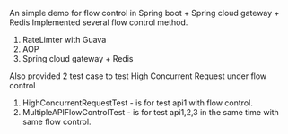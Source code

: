 An simple demo for flow control in 
  Spring boot + Spring cloud gateway + Redis
Implemented several flow control method.
1. RateLimter with Guava
2. AOP
3. Spring cloud gateway + Redis

Also provided 2 test case to test High Concurrent Request under flow control
1.  HighConcurrentRequestTest - is for test api1 with flow control.
2.  MultipleAPIFlowControlTest - is for test api1,2,3 in the same time with same flow control.
